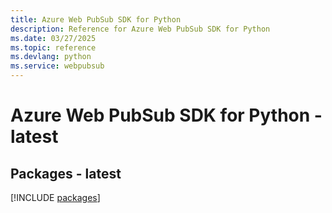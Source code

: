 ```yaml
---
title: Azure Web PubSub SDK for Python
description: Reference for Azure Web PubSub SDK for Python
ms.date: 03/27/2025
ms.topic: reference
ms.devlang: python
ms.service: webpubsub
---
```

# Azure Web PubSub SDK for Python - latest
## Packages - latest
[!INCLUDE [packages](web-pubsub-index.md)]